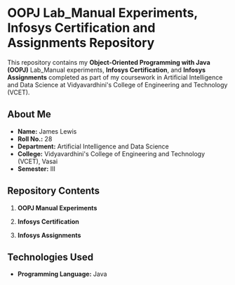 # OOPJ Lab_Manual Experiments, Infosys Certification and Assignments Repository

This repository contains my **Object-Oriented Programming with Java (OOPJ)** Lab_Manual experiments, **Infosys Certification**, and **Infosys Assignments** completed as part of my coursework in Artificial Intelligence and Data Science at Vidyavardhini's College of Engineering and Technology (VCET).

## About Me

- **Name:** James Lewis
- **Roll No.:** 28  
- **Department:** Artificial Intelligence and Data Science  
- **College:** Vidyavardhini's College of Engineering and Technology (VCET), Vasai  
- **Semester:** III  

## Repository Contents

1. **OOPJ Manual Experiments**
 
2. **Infosys Certification**
   
3. **Infosys Assignments**

## Technologies Used

- **Programming Language:** Java  
